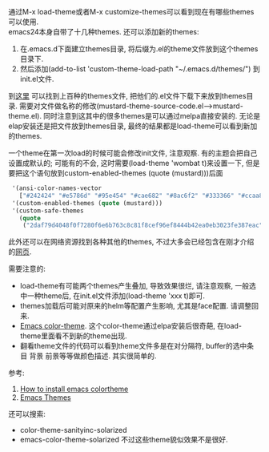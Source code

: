 通过M-x load-theme或者M-x customize-themes可以看到现在有哪些themes可以使用.  
emacs24本身自带了十几种themes. 还可以添加新的themes:  

1. 在.emacs.d下面建立themes目录, 将后缀为.el的theme文件放到这个themes目录下. 
2. 然后添加(add-to-list 'custom-theme-load-path "~/.emacs.d/themes/") 到init.el文件.  

到[这里](https://emacsthemes.com/index/1.html) 可以找到上百种的themes文件, 把他们的.el文件下载下来放到themes目录. 需要对文件做名称的修改(mustard-theme-source-code.el—>mustard-theme.el). 同时注意到这其中的很多themes是可以通过melpa直接安装的. 无论是elap安装还是把文件放到themes目录, 最终的结果都是load-theme可以看到新加的themes.  

一个theme在第一次load的时候可能会修改init文件, 注意观察. 有的主题会把自己设置成默认的; 可能有的不会, 这时需要(load-theme 'wombat t)来设置一下, 但是要把这个语句放到custom-enabled-themes (quote (mustard)))后面

```lisp
 '(ansi-color-names-vector
   ["#242424" "#e5786d" "#95e454" "#cae682" "#8ac6f2" "#333366" "#ccaa8f" "#f6f3e8"])
 '(custom-enabled-themes (quote (mustard)))
 '(custom-safe-themes
   (quote
    ("2daf79d4048f0f7280f6e6b763c8c81f8cef96ef8444b42ea0eb3023fe387eac" "bf4226951ab37488d5631f2fc15416a557ea41a4629ff63a257ee7dcdf3f2fb9" "83333ecaaaed863a4ab7f9f0247de7264b9d388e68d8c705ed0e01584ab6881a" default)))
```
此外还可以在网络资源找到各种其他的themes, 不过大多会已经包含在刚才介绍的[网页](https://emacsthemes.com/index/1.html).  

需要注意的:  

- load-theme有可能两个themes产生叠加, 导致效果很烂, 请注意观察, 一般选中一种theme后, 在init.el文件添加(load-theme 'xxx t)即可.
- themes加载后可能对原来的helm等配置产生影响, 尤其是face配置. 请调整回来.
- [Emacs color-theme](http://lifegoo.pluskid.org/wiki/EmacsColorTheme.html). 这个color-theme通过elpa安装后很奇葩, 在load-theme里面看不到新的theme出现.
- 翻看theme文件的代码可以看到theme文件多是在对分隔符, buffer的选中条目  背景 前景等等做颜色描述. 其实很简单的.

参考:

1. [How to install emacs colortheme](http://stackoverflow.com/questions/5982572/how-to-install-emacs-colortheme)
2. [Emacs Themes](https://emacsthemes.com/index/1.html)

还可以搜索:

+ color-theme-sanityinc-solarized
+ emacs-color-theme-solarized 不过这些theme貌似效果不是很好.
